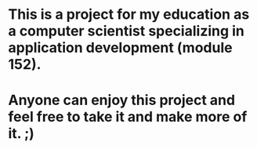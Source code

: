 # This is a project for my education as a computer scientist specializing in application development (module 152).
# Anyone can enjoy this project and feel free to take it and make more of it. ;)